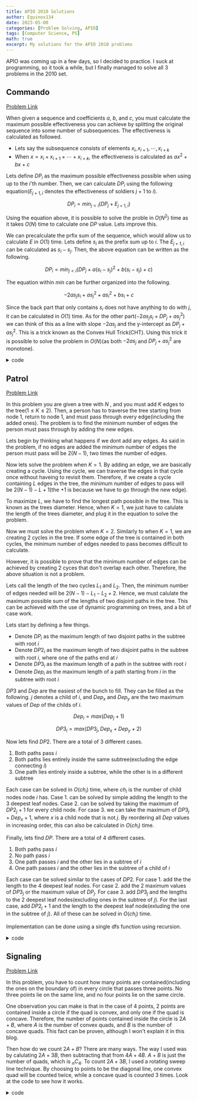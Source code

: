 ```yaml
---
title: APIO 2010 Solutions
author: Equinox134
date: 2023-05-00
categories: [Problem Solving, APIO]
tags: [Computer Science, PS]
math: true
excerpt: My solutions for the APIO 2010 problems
---
```


APIO was coming up in a few days, so I decided to practice. I suck at programming, so it took a while, but I finally managed to solve all 3 problems in the 2010 set.

## Commando
[Problem Link][Commando]

When given a sequence and coefficients $a$, $b$, and $c$, you must calculate the maximum possible effectiveness you can achieve by splitting the original sequence into some number of subsequences. The effectiveness is calculated as followed.

* Lets say the subsequence consists of elements $x_i, x_{i+1}, \cdots , x_{i+k}$
* When $x = x_i + x_{i+1} + \cdots + x_{i+k}$, the effectiveness is calculated as $ax^2 + bx + c$

Lets define $DP_i$ as the maximum possible effectiveness possible when using up to the $i$'th number. Then, we can calculate $DP_i$ using the following equation($E_{j+1,i}$ denotes the effectiveness of soldiers $j+1$ to $i$).

$$DP_i = min_{j < i}(DP_j + E_{j+1,i})$$

Using the equation above, it is possible to solve the proble in $O(N^2)$ time as it takes $O(N)$ time to calculate one $DP$ value. Lets improve this.

We can precalculate the prfix sum of the sequence, which would allow us to calculate $E$ in $O(1)$ time. Lets define $s_i$ as the prefix sum up to $i$. The $E_{j+1,i}$ can be calculated as $s_i - s_j$. Then, the above equation can be written as the following.

$$DP_i = min_{j < i}(DP_j + a(s_i - s_j)^2 + b(s_i - s_j) + c)$$

The equation within $min$ can be further organized into the following.

$$-2as_js_i + as_j^2 + as_i^2 + bs_i + c$$

Since the back part that only contains $s_i$ does not have anything to do with $j$, it can be calculated in $O(1)$ time. As for the other part($-2as_js_i + DP_j + as_j^2$) we can think of this as a line with slope $-2as_j$ and the y-intercept as $DP_j + as_j^2$. This is a trick known as the Convex Hull Trick(CHT). Using this trick it is possible to solve the problem in $O(N)$(as both $-2as_j$ and $DP_j + as_j^2$ are monotone).

<details markdown="1">
  <summary>code</summary>
  
```cpp
#include <bits/stdc++.h>
using namespace std;
typedef long long ll;

ll dp[1000001],la[1000001],lb[1000001];
ll a,b,c,n,p,sz;
ll x[1000001],s[1000001],k[1000001],m[1000001];

double cross(ll x, ll y){
	return (double)(lb[y]-lb[x])/(la[x]-la[y]);
}

void insert(ll p, ll q){
	la[sz] = p;
	lb[sz] = q;
	while(sz>1&&cross(sz-1,sz-2)>cross(sz-1,sz)){
		la[sz-1] = la[sz];
		lb[sz-1] = lb[sz];
		sz--;
	}
	sz++;
}

ll query(ll x){
	while(p+1<sz&&cross(p,p+1)<=x) p++;
	return lb[p]+la[p]*x;
}

int main(){
	cin.tie(0)->sync_with_stdio(0);
	
	cin >> n;
	cin >> a >> b >> c;
	for(int i=1;i<=n;i++) cin >> x[i];
	for(int i=1;i<=n;i++) s[i] = x[i] + s[i-1];
	for(int i=1;i<=n;i++) k[i] = -2*a*s[i];
	insert(k[0],m[0]);
	for(int i=1;i<=n;i++){
		dp[i] = query(s[i])+a*s[i]*s[i]+b*s[i]+c;
		m[i] = dp[i]-b*s[i]+a*s[i]*s[i];
		insert(k[i],m[i]);
	}
	cout << dp[n];
}
```

</details>

## Patrol
[Problem Link][Patrol]

In this problem you are given a tree with $N$ , and you must add $K$ edges to the tree($1 \leq K \leq 2$). Then, a person has to traverse the tree starting from node 1, return to node 1, and must pass through every edge(including the added ones). The problem is to find the minimum number of edges the person must pass through by adding the new edges.

Lets begin by thinking what happens if we dont add any edges. As said in the problem, if no edges are added the minimum number of edges the person must pass will be $2(N-1)$, two times the number of edges.

Now lets solve the problem when $K = 1$. By adding an edge, we are basically creating a cycle. Using the cycle, we can traverse the edges in that cycle once without haveing to revisit them. Therefore, if we create a cycle containing $L$ edges in the tree, the minimum number of edges to pass will be $2(N-1) - L + 1$(the +1 is because we have to go through the new edge).

To maximize $L$, we have to find the longest path possible in the tree. This is known as the trees diameter. Hence, when $K = 1$, we just have to calulate the length of the trees diameter, and plug it in the equation to solve the problem.

Now we must solve the problem when $K = 2$. Similarly to when $K = 1$, we are creating 2 cycles in the tree. If some edge of the tree is contained in both cycles, the minimum number of edges needed to pass becomes difficult to calculate.

However, it is possible to prove that the minimum number of edges can be achieved by creating 2 cyces that don't overlap each other. Therefore, the above situation is not a problem.

Lets call the length of the two cycles $L_1$ and $L_2$. Then, the minimum number of edges needed will be $2(N-1) - L_1 - L_2 + 2$. Hence, we must calulate the maximum possible sum of the lengths of two disjoint paths in the tree. This can be achieved with the use of dynamic programming on trees, and a bit of case work.

Lets start by defining a few things.

* Denote $DP_i$ as the maximum length of two disjoint paths in the subtree with root $i$
* Denote $DP2_i$ as the maximum length of two disjoint paths in the subtree with root $i$, where one of the paths end at $i$
* Denote $DP3_i$ as the maximum length of a path in the subtree with root $i$
* Denote $Dep_i$ as the maximum length of a path starting from $i$ in the subtree with root $i$

$DP3$ and $Dep$ are the easiest of the bunch to fill. They can be filled as the following. $j$ denotes a child of $i$, and $Dep_x$ and $Dep_y$ are the two maximum values of $Dep$ of the childs of $i$.

$$Dep_i = max(Dep_j + 1)$$

$$DP3_i = max(DP3_j, Dep_x + Dep_y + 2)$$

Now lets find $DP2$. There are a total of 3 different cases.

1. Both paths pass $i$
2. Both paths lies entirely inside the same subtree(excluding the edge connecting $i$)
3. One path lies entirely inside a subtree, while the other is in a different subtree

Each case can be solved in $O(ch_i)$ time, where $ch_i$ is the number of child nodes node $i$ has. Case 1. can be solved by simple adding the length to the 3 deepest leaf nodes. Case 2. can be solved by taking the maximum of $DP2_j + 1$ for every child node. For case 3. we can take the maximum of $DP3_j + Dep_x + 1$, where $x$ is a child node that is not $j$. By reordering all $Dep$ values in increasing order, this can also be calculated in $O(ch_i)$ time.

Finally, lets find $DP$. There are a total of 4 different cases.

1. Both paths pass $i$
2. No path pass $i$
3. One path passes $i$ and the other lies in a subtree of $i$
4. One path passes $i$ and the other lies in the subtree of a child of $i$

Each case can be solved similar to the cases of $DP2$. For case 1. add the the length to the 4 deepest leaf nodes. For case 2. add the 2 maximum values of $DP3_j$ or the maximum value of $DP_j$. For case 3. add $DP3_j$ and the lengths to the 2 deepest leaf nodes(excluding ones in the subtree of $j$). For the last case, add $DP2_j + 1$ and the length to the deepest leaf node(exluding the one in the subtree of $j$). All of these can be solved in $O(ch_i)$ time.

Implementation can be done using a single dfs function using recursion.

<details markdown="1">
  <summary>code</summary>
  
```cpp
#include <bits/stdc++.h>
using namespace std;
typedef long long ll;
typedef pair<int,int> pii;
typedef pair<ll,ll> pll;
typedef pair<double,double> pdd;
#define fastio cin.tie(0)->sync_with_stdio(0); cout.tie(0);
#define all(x) x.begin(),x.end()
#define compress(x) x.erase(unique(all(x)),x.end())
#define ff first
#define ss second
#define INF 987654321
#define MAX 500010
#define SIZE 100010

ll n,k,dis,ed;
ll dp[100010],dp2[100010],dp3[100010],dep[100010];
vector<ll> g[100010];

void k1dfs(ll x, ll d = 0, ll p = -1){
	if(d>dis){
		dis = d;
		ed = x;
	}
	for(auto i:g[x]){
		if(i==p) continue;
		k1dfs(i,d+1,x);
	}
}

void dfs(ll x, ll p = -1, ll d = 0){
	ll d1=0,d2=0,d3=0;
	vector<pll> vd,v3,v2;
	for(int i=0;i<4;i++) vd.push_back({0,0});
	for(auto i:g[x]){
		if(i==p) continue;
		dfs(i,x,d+1);
		dep[x] = max(dep[x],dep[i]+1);
		vd.push_back({dep[i]+1,i});
		v3.push_back({dp3[i],i});
		v2.push_back({dp2[i],i});

		d2 = max(d2,dp2[i]+1);
		d3 = max(d3,dp3[i]);
		d1 = max(d1,dp[i]);
	}

	sort(all(vd),greater<pll>());
	sort(all(v3),greater<pll>());
	sort(all(v2),greater<pll>());

	d2 = max(d2,vd[0].ff+vd[1].ff+vd[2].ff);
	d3 = max(d3,vd[0].ff+vd[1].ff);
	d1 = max(d1,vd[0].ff+vd[1].ff+vd[2].ff+vd[3].ff);
	if(v3.size()>=2) d1 = max(d1,v3[0].ff+v3[1].ff);

	for(auto i:g[x]){
		if(i==p) continue;
		if(i==vd[0].ss){
			d2 = max(d2,dp3[i]+vd[1].ff);
		}
		else{
			d2 = max(d2,dp3[i]+vd[0].ff);
		}

		if(i==vd[0].ss){
			d1 = max(d1,dp3[i]+vd[1].ff+vd[2].ff);
		}
		else if(i==vd[1].ss){
			d1 = max(d1,dp3[i]+vd[0].ff+vd[2].ff);
		}
		else{
			d1 = max(d1,dp3[i]+vd[1].ff+vd[0].ff);
		}

		if(i==vd[0].ss){
			d1 = max(d1,dp2[i]+vd[1].ff+1);
		}
		else{
			d1 = max(d1,dp2[i]+vd[0].ff+1);
		}
	}

	dp[x] = d1;
	dp2[x] = d2;
	dp3[x] = d3;
}

int main(){
	fastio;
	cin >> n >> k;
	for(int i=1;i<n;i++){
		ll x,y; cin >> x >> y;
		g[x].push_back(y);
		g[y].push_back(x);
	}
	if(k==1){
		k1dfs(1);
		dis = 0;
		k1dfs(ed);
		cout << 2*(n-1)-dis+1 << "\n";
	}
	else{
		dfs(1);
		//for(int i=1;i<=n;i++) cout << dp[i] << "\n";
		cout << 2*(n-1)-dp[1]+2 << "\n";
	}
}
```

</details>

## Signaling
[Problem Link][Signaling]

In this problem, you have to count how many points are contained(including the ones on the boundary of) in every circle that passes three points. No three points lie on the same line, and no four points lie on the same circle.

One observation you can make is that in the case of 4 points, 2 points are contained inside a circle if the quad is convex, and only one if the quad is concave. Therefore, the number of points contained inside the circle is $2A + B$, where $A$ is the number of convex quads, and $B$ is the number of concave quads. This fact can be proven, although I won't explain it in this blog.

Then how do we count $2A + B$? There are many ways. The way I used was by calulating $2A + 3B$, then subtracting that from $4A + 4B$. $A + B$ is just the number of quads, which is $_nC_4$. To count $2A + 3B$, I used a rotating sweep line technique. By choosing to points to be the diagonal line, one convex quad will be counted twice, while a concave quad is counted 3 times. Look at the code to see how it works.

<details markdown="1">
  <summary>code</summary>
  
```cpp
#include <bits/stdc++.h>
using namespace std;
typedef long long ll;
typedef pair<int,int> pii;
typedef pair<ll,ll> pll;
#define fastio cin.tie(0)->sync_with_stdio(0); cout.tie(0);
#define all(x) x.begin(),x.end()
#define ff first
#define ss second

struct Point{
	ll x,y;
	
	bool operator < (const Point&O) const {
		if(x==O.x) return y<O.y;
		return x<O.x;
	}
};

struct Line{
	ll i,j,dx,dy;
	Line(ll i, ll j, const Point&pi, const Point&pj):
		i(i), j(j), dx(pj.x-pi.x), dy(pj.y-pi.y) {}
	
	bool operator < (const Line&O) const {
		return dy*O.dx < dx*O.dy;
	}
};

ll n,idx[2000];
Point a[2000];
vector<Line> v;

int main(){
	cin >> n;
	for(int i=1;i<=n;i++) cin >> a[i].x >> a[i].y;
	sort(a+1,a+1+n);
	for(int i=1;i<=n;i++) idx[i] = i;
	for(int i=1;i<=n;i++) for(int j=1;j<i;j++){
		v.push_back(Line(i,j,a[i],a[j]));
	}
	sort(all(v));
	ll dig = 0;
	for(auto i:v){
		ll u = i.i, t = i.j;
		swap(idx[u],idx[t]);
		swap(a[idx[u]],a[idx[t]]);
		if(idx[u]>idx[t]) swap(u,t);
		u = idx[u]; t = idx[t];
		dig += (u-1)*(n-t);
	}
	dig = n*(n-1)*(n-2)*(n-3)/6-dig;
	cout.precision(10);
	cout << fixed << 1.0*dig/(n*(n-1)*(n-2)/6)+3 << "\n";
}
```

</details>

[Commando]: https://dmoj.ca/problem/apio10p1
[Patrol]: https://dmoj.ca/problem/apio10p2
[Signaling]: https://dmoj.ca/problem/apio10p3
